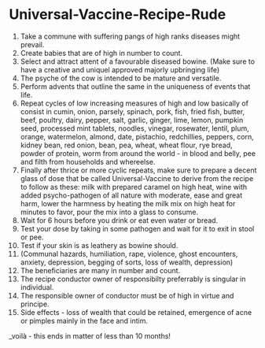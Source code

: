 # Universal-Vaccine-Recipe-Rude

1. Take a commune with suffering pangs of high ranks diseases might prevail.
2. Create babies that are of high in number to count.
3. Select and attract attent of a favourable diseased bowine.
(Make sure to have a creative and uniquel approved majorly upbringing life)
4. The psyche of the cow is intended to be mature and versatile.
5. Perform advents that outline the same in the uniqueness of events that life.
6. Repeat cycles of low increasing measures of high and low basically of consist in cumin, onion, parsely, spinach, pork, fish, fried fish, butter, beef, poultry, dairy, pepper, salt, garlic, ginger, lime, lemon, pumpkin seed, processed mint tablets, noodles, vinegar, rosewater, lentil, plum, orange, watermelon, almond, date, pistachio, redchillies, peppers, corn, kidney bean, red onion, bean, pea, wheat, wheat flour, rye bread, powder of protein, worm from around the world - in blood and belly, pee and filth from households and whereelse.
7. Finally after thrice or more cyclic repeats, make sure to prepare a decent glass of dose that be called Universal-Vaccine to derive from the recipe to follow as these: milk with prepared caramel on high heat, wine with added psycho-pathogen of all nature with moderate, ease and great harm, lower the harmness by heating the milk mix on high heat for minutes to favor, pour the mix into a glass to consume.
8. Wait for 6 hours before you drink or eat even water or bread.
9. Test your dose by taking in some pathogen and wait for it to exit in stool or pee.
10. Test if your skin is as leathery as bowine should.
11. (Communal hazards, humiliation, rape, violence, ghost encounters, anxiety, depression, begging of sorts, loss of wealth, depression)
12. The beneficiaries are many in number and count.
13. The recipe conductor owner of responsibilty preferrably is singular in individual.
14. The responsible owner of conductor must be of high in virtue and principe.
15. Side effects - loss of wealth that could be retained, emergence of acne or pimples mainly in the face and intim.

_voilà - this ends in matter of less than 10 months!

